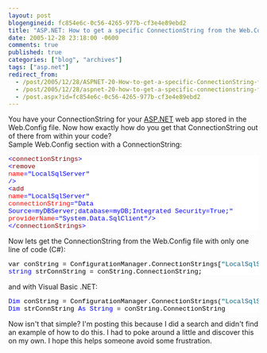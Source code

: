 ```yaml
---
layout: post
blogengineid: fc854e6c-0c56-4265-977b-cf3e4e89ebd2
title: "ASP.NET: How to get a specific ConnectionString from the Web.Config by name"
date: 2005-12-28 23:18:00 -0600
comments: true
published: true
categories: ["blog", "archives"]
tags: ["asp.net"]
redirect_from: 
  - /post/2005/12/28/ASPNET-20-How-to-get-a-specific-ConnectionString-from-the-WebConfig-by-name
  - /post/2005/12/28/aspnet-20-how-to-get-a-specific-connectionstring-from-the-webconfig-by-name
  - /post.aspx?id=fc854e6c-0c56-4265-977b-cf3e4e89ebd2
---
```

<!-- more -->

You have your ConnectionString for your <a title="ASP.NET" href="http://asp.net" target="_blank">ASP.NET</a> web app stored in the Web.Config file. Now how exactly how do you get that ConnectionString out of there from within your code?  
Sample Web.Config section with a ConnectionString:  <pre class="csharpcode"><span class="kwrd"><</span><span class="html">connectionStrings</span><span class="kwrd">></span>
    <span class="kwrd"><</span><span class="html">remove</span> <span class="attr">name</span><span class="kwrd">=&quot;LocalSqlServer&quot;</span> <span class="kwrd">/></span>
    <span class="kwrd"><</span><span class="html">add</span> <span class="attr">name</span><span class="kwrd">=&quot;LocalSqlServer&quot;</span>
        <span class="attr">connectionString</span><span class="kwrd">=&quot;Data Source=myDBServer;database=myDB;Integrated Security=True;&quot;</span>
        <span class="attr">providerName</span><span class="kwrd">=&quot;System.Data.SqlClient&quot;</span><span class="kwrd">/></span>
<span class="kwrd"></</span><span class="html">connectionStrings</span><span class="kwrd">></span></pre>
<style type="text/css">
.csharpcode, .csharpcode pre
{
	font-size: small;
	color: black;
	font-family: consolas, "Courier New", courier, monospace;
	background-color: #ffffff;
	/*white-space: pre;*/
}
.csharpcode pre { margin: 0em; }
.csharpcode .rem { color: #008000; }
.csharpcode .kwrd { color: #0000ff; }
.csharpcode .str { color: #006080; }
.csharpcode .op { color: #0000c0; }
.csharpcode .preproc { color: #cc6633; }
.csharpcode .asp { background-color: #ffff00; }
.csharpcode .html { color: #800000; }
.csharpcode .attr { color: #ff0000; }
.csharpcode .alt 
{
	background-color: #f4f4f4;
	width: 100%;
	margin: 0em;
}
.csharpcode .lnum { color: #606060; }</style>


Now lets get the ConnectionString from the Web.Config file with only one line of code (C#):

<pre class="csharpcode">var conString = ConfigurationManager.ConnectionStrings[<span class="str">&quot;LocalSqlServer&quot;</span>];
<span class="kwrd">string</span> strConnString = conString.ConnectionString;</pre>
<style type="text/css">
.csharpcode, .csharpcode pre
{
	font-size: small;
	color: black;
	font-family: consolas, "Courier New", courier, monospace;
	background-color: #ffffff;
	/*white-space: pre;*/
}
.csharpcode pre { margin: 0em; }
.csharpcode .rem { color: #008000; }
.csharpcode .kwrd { color: #0000ff; }
.csharpcode .str { color: #006080; }
.csharpcode .op { color: #0000c0; }
.csharpcode .preproc { color: #cc6633; }
.csharpcode .asp { background-color: #ffff00; }
.csharpcode .html { color: #800000; }
.csharpcode .attr { color: #ff0000; }
.csharpcode .alt 
{
	background-color: #f4f4f4;
	width: 100%;
	margin: 0em;
}
.csharpcode .lnum { color: #606060; }</style>


and with Visual Basic .NET:

<pre class="csharpcode"><span class="kwrd">Dim</span> conString = ConfigurationManager.ConnectionStrings(<span class="str">&quot;LocalSqlServer&quot;</span>)
<span class="kwrd">Dim</span> strConnString <span class="kwrd">As</span> <span class="kwrd">String</span> = conString.ConnectionString</pre>
<style type="text/css">
.csharpcode, .csharpcode pre
{
	font-size: small;
	color: black;
	font-family: consolas, "Courier New", courier, monospace;
	background-color: #ffffff;
	/*white-space: pre;*/
}
.csharpcode pre { margin: 0em; }
.csharpcode .rem { color: #008000; }
.csharpcode .kwrd { color: #0000ff; }
.csharpcode .str { color: #006080; }
.csharpcode .op { color: #0000c0; }
.csharpcode .preproc { color: #cc6633; }
.csharpcode .asp { background-color: #ffff00; }
.csharpcode .html { color: #800000; }
.csharpcode .attr { color: #ff0000; }
.csharpcode .alt 
{
	background-color: #f4f4f4;
	width: 100%;
	margin: 0em;
}
.csharpcode .lnum { color: #606060; }</style>


Now isn't that simple? I'm posting this because I did a search and didn't find an example of how to do this. I had to poke around a little and discover this on my own. I hope this helps someone avoid some frustration.
